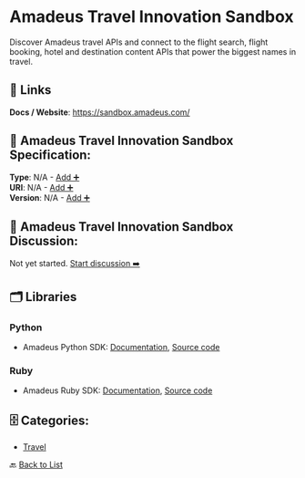 # Amadeus Travel Innovation Sandbox

Discover Amadeus travel APIs and connect to the flight search, flight booking, hotel and destination content APIs that power the biggest names in travel.

##  🔗 Links
**Docs / Website**: https://sandbox.amadeus.com/

## 🧬 Amadeus Travel Innovation Sandbox Specification:
**Type**: N/A - [Add ➕](https://github.com/apis-list/apis-list/edit/main/apis.yaml#L627)  
**URI**: N/A - [Add ➕](https://github.com/apis-list/apis-list/edit/main/apis.yaml#L627)  
**Version**: N/A - [Add ➕](https://github.com/apis-list/apis-list/edit/main/apis.yaml#L627)

## 💬 Amadeus Travel Innovation Sandbox Discussion:
Not yet started. [Start discussion ➡️](https://github.com/apis-list/apis-list/discussions/new)

## 🗂️ Libraries
### Python
- Amadeus Python SDK: [Documentation](https://github.com/amadeus4dev/amadeus-python), [Source code](https://pypi.org/project/amadeus/)
### Ruby
- Amadeus Ruby SDK: [Documentation](https://github.com/amadeus4dev/amadeus-ruby), [Source code](https://rubygems.org/gems/amadeus)


## 🗄️ Categories:
- [Travel](https://github.com/apis-list/apis-list#travel-)

🔙  [Back to List](https://github.com/apis-list/apis-list)
